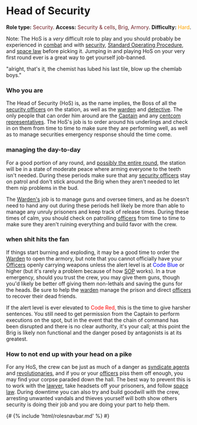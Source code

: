 # Head of Security
**Role type:** <font color= "#711e25">Security</font>. **Access:** <font color="#711e25">Security & cells</font>, <font color="#711e25">Brig</font>, <font color="#711e25">Armory</font>. **Difficulty:** <font color="Orange">Hard</font>.

Note: The HoS is a *very* difficult role to play and you should probably be experienced in [combat](Combat.md) and with [security](Security.md), [Standard Operating Procedure](Standard-Operating-Procedure.md), and [space law](Space-Law.md) before picking it. Jumping in and playing HoS on your very first round ever is a great way to get yourself job-banned.

"alright, that's it, the chemist has lubed his last tile, blow up the chemlab boys."


### Who you are

The Head of Security (HoS) is, as the name implies, the Boss of all the [security officers](Security-Officer.md) on the station, as well as the [warden](Warden.md) and [detective](Detective.md). The only people that can order him around are the [Captain](Captain.md) and any [centcom representatives](Central-Command-Officer.md). The HoS's job is to order around his underlings and check in on them from time to time to make sure they are performing well, as well as to manage securities emergency response should the time come.



### managing the day-to-day

For a good portion of any round, and [possibly the entire round](So-close-to-impossible-that-it-might-as-well-not-even-exist.md), the station will be in a state of moderate peace where arming everyone to the teeth isn't needed. During these periods make sure that any [security officers](Security-Officer.md) stay on patrol and don't stick around the Brig when they aren't needed to let them nip problems in the bud. 

The [Warden's](Warden.md) job is to manage guns and oversee timers, and as he doesn't need to hand any out during these periods hell likely be more than able to manage any unruly prisoners and keep track of release times. During these times of calm, you should check on patrolling [officers](Security-Officer.md) from time to time to make sure they aren't ruining everything and build favor with the crew.

### when shit hits the fan

If things start burning and exploding, it may be a good time to order the [Warden](Warden.md) to open the armory, but note that you cannot officially have your [Officers](Security-Officer.md) openly carrying weapons unless the alert level is at <font color= "blue">Code Blue</font> or higher (but it's rarely a problem because of how [SOP](Standard-Operating-Procedure.md) works). In a true emergency, should you trust the crew, you may give them guns, though you'd likely be better off giving them non-lethals and saving the guns for the heads. Be sure to help the [warden](Warden.md) manage the prison and direct [officers](Security-Officer.md) to recover their dead friends. 

If the alert level is ever elevated to <font color= "red">Code Red,</font> this is the time to give harsher sentences. You still need to get permission from the Captain to perform executions on the spot, but in the event that the chain of command has been disrupted and there is no clear authority, it's your call; at this point the Brig is likely non functional and the danger posed by antagonists is at its greatest.



### How to not end up with your head on a pike

For any HoS, the crew can be just as much of a danger as [syndicate agents](Traitor.md) and [revolutionaries](Cargonia.md), and if you or your [officers](Security.md) piss them off enough, you may find your corpse paraded down the hall. The best way to prevent this is to work with the [lawyer](Lawyer.md), take headsets off your prisoners, and follow [space law](Space-Law.md). During downtime you can also try and build goodwill with the crew, arresting unwanted vandals and thieves yourself will both show others security is doing their job and you are doing your part to help them.

{# {% include 'html/rolesnavbar.md' %} #}
